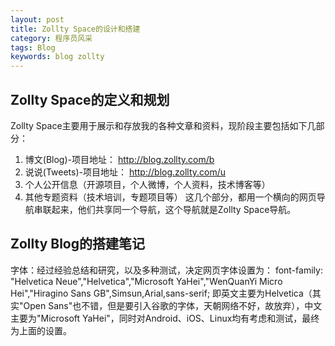 ```yaml
---
layout: post
title: Zollty Space的设计和搭建
category: 程序员风采
tags: Blog
keywords: blog zollty
---
```


## Zollty Space的定义和规划 ##
Zollty Space主要用于展示和存放我的各种文章和资料，现阶段主要包括如下几部分：
1. 博文(Blog)-项目地址： http://blog.zollty.com/b
2. 说说(Tweets)-项目地址： http://blog.zollty.com/u
3. 个人公开信息（开源项目，个人微博，个人资料，技术博客等）
4. 其他专题资料（技术培训，专题项目等）
这几个部分，都用一个横向的网页导航串联起来，他们共享同一个导航，这个导航就是Zollty Space导航。

## Zollty Blog的搭建笔记 ##
字体：经过经验总结和研究，以及多种测试，决定网页字体设置为：
font-family: "Helvetica Neue","Helvetica","Microsoft YaHei","WenQuanYi Micro Hei","Hiragino Sans GB",Simsun,Arial,sans-serif;
即英文主要为Helvetica（其实"Open Sans"也不错，但是要引入谷歌的字体，天朝网络不好，故放弃），中文主要为"Microsoft YaHei"，同时对Android、iOS、Linux均有考虑和测试，最终为上面的设置。





